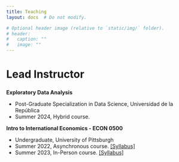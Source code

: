 ```yaml
---
title: Teaching
layout: docs  # Do not modify.

# Optional header image (relative to `static/img/` folder).
# header:
#   caption: ""
#   image: ""
---
```

# Lead Instructor

### 
**Exploratory Data Analysis** 
* Post-Graduate Specialization in Data Science, Universidad de la República
* Summer 2024, Hybrid course. 

**Intro to International Economics - ECON 0500** 
* Undergraduate, University of Pittsburgh 
* Summer 2022, Asynchronous course. [[Syllabus]](../../uploads/ECON0500_S22.pdf)
* Summer 2023, In-Person course. [[Syllabus]](../../uploads/ECON0500_S23.pdf)
